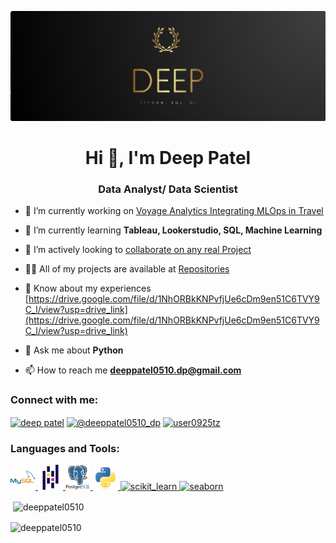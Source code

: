 ![MasterHead](https://github.com/Deeppatel0510/Deeppatel0510/blob/main/Gituhub_1.png)
<h1 align="center">Hi 👋, I'm Deep Patel</h1>
<h3 align="center">Data Analyst/ Data Scientist</h3>

- 🔭 I’m currently working on [Voyage Analytics Integrating MLOps in Travel](https://github.com/Deeppatel0510/Voyage-Analytics-Integrating-MLOps-in-Travel)

- 🌱 I’m currently learning **Tableau, Lookerstudio, SQL, Machine Learning**

- 👯 I’m actively looking to [collaborate on any real Project](https://www.linkedin.com/in/deep-patel-b85bb0211/)

- 👨‍💻 All of my projects are available at [Repositories](https://github.com/Deeppatel0510)

- 📄 Know about my experiences [https://drive.google.com/file/d/1NhORBkKNPvfjUe6cDm9en51C6TVY9C_l/view?usp=drive_link](https://drive.google.com/file/d/1NhORBkKNPvfjUe6cDm9en51C6TVY9C_l/view?usp=drive_link)

- 💬 Ask me about **Python**

- 📫 How to reach me **deeppatel0510.dp@gmail.com**

<h3 align="left">Connect with me:</h3>
<p align="left">
<a href="https://linkedin.com/in/deep patel" target="blank"><img align="center" src="https://raw.githubusercontent.com/rahuldkjain/github-profile-readme-generator/master/src/images/icons/Social/linked-in-alt.svg" alt="deep patel" height="30" width="40" /></a>
<a href="https://www.hackerrank.com/@deeppatel0510_dp" target="blank"><img align="center" src="https://raw.githubusercontent.com/rahuldkjain/github-profile-readme-generator/master/src/images/icons/Social/hackerrank.svg" alt="@deeppatel0510_dp" height="30" width="40" /></a>
<a href="https://www.leetcode.com/user0925tz" target="blank"><img align="center" src="https://raw.githubusercontent.com/rahuldkjain/github-profile-readme-generator/master/src/images/icons/Social/leet-code.svg" alt="user0925tz" height="30" width="40" /></a>
</p>

<h3 align="left">Languages and Tools:</h3>
<p align="left"> <a href="https://www.mysql.com/" target="_blank" rel="noreferrer"> <img src="https://raw.githubusercontent.com/devicons/devicon/master/icons/mysql/mysql-original-wordmark.svg" alt="mysql" width="40" height="40"/> </a> <a href="https://pandas.pydata.org/" target="_blank" rel="noreferrer"> <img src="https://raw.githubusercontent.com/devicons/devicon/2ae2a900d2f041da66e950e4d48052658d850630/icons/pandas/pandas-original.svg" alt="pandas" width="40" height="40"/> </a> <a href="https://www.postgresql.org" target="_blank" rel="noreferrer"> <img src="https://raw.githubusercontent.com/devicons/devicon/master/icons/postgresql/postgresql-original-wordmark.svg" alt="postgresql" width="40" height="40"/> </a> <a href="https://www.python.org" target="_blank" rel="noreferrer"> <img src="https://raw.githubusercontent.com/devicons/devicon/master/icons/python/python-original.svg" alt="python" width="40" height="40"/> </a> <a href="https://scikit-learn.org/" target="_blank" rel="noreferrer"> <img src="https://upload.wikimedia.org/wikipedia/commons/0/05/Scikit_learn_logo_small.svg" alt="scikit_learn" width="40" height="40"/> </a> <a href="https://seaborn.pydata.org/" target="_blank" rel="noreferrer"> <img src="https://seaborn.pydata.org/_images/logo-mark-lightbg.svg" alt="seaborn" width="40" height="40"/> </a> </p>

<p>&nbsp;<img align="center" src="https://github-readme-stats.vercel.app/api?username=deeppatel0510&show_icons=true&locale=en" alt="deeppatel0510" /></p>

<p><img align="center" src="https://github-readme-streak-stats.herokuapp.com/?user=deeppatel0510&" alt="deeppatel0510" /></p>

